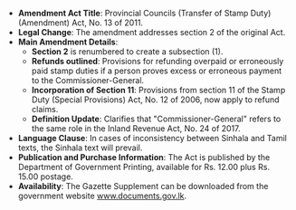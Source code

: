 - **Amendment Act Title**: Provincial Councils (Transfer of Stamp Duty) (Amendment) Act, No. 13 of 2011.
- **Legal Change**: The amendment addresses section 2 of the original Act.
- **Main Amendment Details**:
  - **Section 2** is renumbered to create a subsection (1).
  - **Refunds outlined**: Provisions for refunding overpaid or erroneously paid stamp duties if a person proves excess or erroneous payment to the Commissioner-General.
  - **Incorporation of Section 11**: Provisions from section 11 of the Stamp Duty (Special Provisions) Act, No. 12 of 2006, now apply to refund claims.
  - **Definition Update**: Clarifies that "Commissioner-General" refers to the same role in the Inland Revenue Act, No. 24 of 2017.
- **Language Clause**: In cases of inconsistency between Sinhala and Tamil texts, the Sinhala text will prevail.
- **Publication and Purchase Information**: The Act is published by the Department of Government Printing, available for Rs. 12.00 plus Rs. 15.00 postage.
- **Availability**: The Gazette Supplement can be downloaded from the government website www.documents.gov.lk.